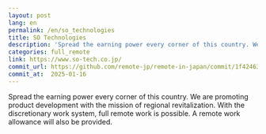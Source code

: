```yaml
---
layout: post
lang: en
permalink: /en/so_technologies
title: SO Technologies
description: 'Spread the earning power every corner of this country. We are promoting product development with the mission of regional revitalization.  With the discretionary work system, full remote work is possible. A remote work allowance will also be provided.'
categories: full_remote
link: https://www.so-tech.co.jp/
commit_url: https://github.com/remote-jp/remote-in-japan/commit/1f42463fa278ec6976af90175ef27509a22908f0
commit_at:  2025-01-16
---
```


<p>Spread the earning power every corner of this country. We are promoting product development with the mission of regional revitalization.  With the discretionary work system, full remote work is possible. A remote work allowance will also be provided.</p>
